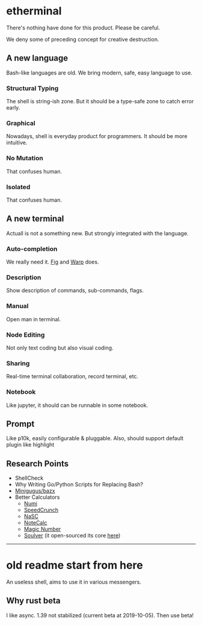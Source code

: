 # etherminal

There's nothing have done for this product. Please be careful.

We deny some of preceding concept for creative destruction.

## A new language

Bash-like languages are old. We bring modern, safe, easy language to use.

### Structural Typing

The shell is string-ish zone. But it should be a type-safe zone to catch error early.

### Graphical

Nowadays, shell is everyday product for programmers. It should be more intuitive.

### No Mutation

That confuses human.

### Isolated

That confuses human.

## A new terminal

Actuall is not a something new. But strongly integrated with the language.

### Auto-completion

We really need it. [Fig](https://fig.io) and [Warp](https://warp.dev) does.

### Description

Show description of commands, sub-commands, flags.

### Manual

Open man in terminal.

### Node Editing

Not only text coding but also visual coding.

### Sharing

Real-time terminal collaboration, record terminal, etc.

### Notebook

Like jupyter, it should can be runnable in some notebook.

## Prompt

Like p10k, easily configurable & pluggable.
Also, should support default plugin like highlight

## Research Points

- ShellCheck
- Why Writing Go/Python Scripts for Replacing Bash?
- [Minigugus/bazx](https://github.com/Minigugus/bazx)
- Better Calculators
  - [Numi](https://numi.app/)
  - [SpeedCrunch](https://speedcrunch.org/)
  - [NaSC](https://parnold-x.github.io/nasc/)
  - [NoteCalc](https://bbodi.github.io/notecalc3/)
  - [Magic Number](https://www.magicnumber.app/)
  - [Soulver](https://soulver.app/) (it open-sourced its core [here](https://github.com/soulverteam/SoulverCore))

---

# old readme start from here

An useless shell, aims to use it in various messengers.

## Why rust beta

I like async.
1.39 not stabilized (current beta at 2019-10-05).
Then use beta!
